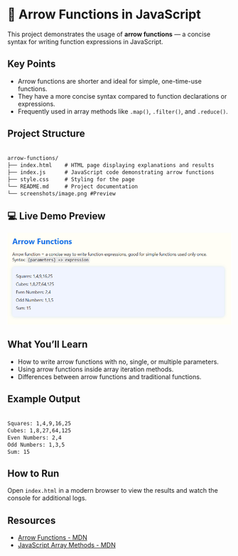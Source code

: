 # 🚀 Arrow Functions in JavaScript

This project demonstrates the usage of **arrow functions** — a concise syntax for writing function expressions in JavaScript.

## Key Points

- Arrow functions are shorter and ideal for simple, one-time-use functions.
- They have a more concise syntax compared to function declarations or expressions.
- Frequently used in array methods like `.map()`, `.filter()`, and `.reduce()`.

## Project Structure

```

arrow-functions/
├── index.html    # HTML page displaying explanations and results
├── index.js      # JavaScript code demonstrating arrow functions
├── style.css     # Styling for the page
└── README.md     # Project documentation
└── screenshots/image.png #Preview
```
## 💻 Live Demo Preview

![preview](screenshots/image.png) <!-- Optional screenshot -->


## What You’ll Learn

- How to write arrow functions with no, single, or multiple parameters.
- Using arrow functions inside array iteration methods.
- Differences between arrow functions and traditional functions.

## Example Output

```

Squares: 1,4,9,16,25
Cubes: 1,8,27,64,125
Even Numbers: 2,4
Odd Numbers: 1,3,5
Sum: 15

```

## How to Run

Open `index.html` in a modern browser to view the results and watch the console for additional logs.

## Resources

- [Arrow Functions - MDN](https://developer.mozilla.org/en-US/docs/Web/JavaScript/Reference/Functions/Arrow_functions)
- [JavaScript Array Methods - MDN](https://developer.mozilla.org/en-US/docs/Web/JavaScript/Reference/Global_Objects/Array/map)